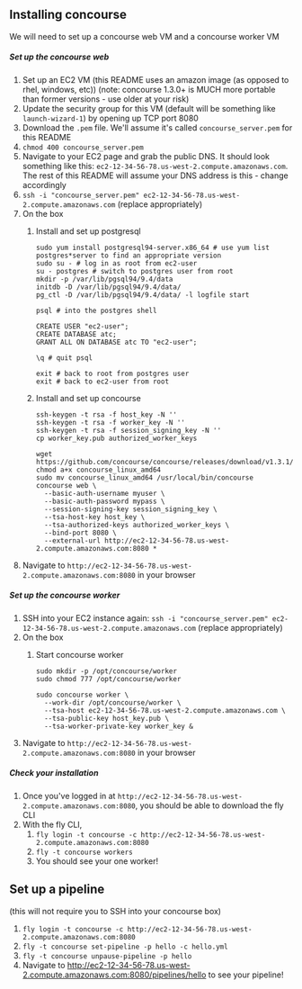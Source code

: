 ## Installing concourse

We will need to set up a concourse web VM and a concourse worker VM

##### Set up the concourse web

1. Set up an EC2 VM (this README uses an amazon image (as opposed to rhel, windows, etc)) (note: concourse 1.3.0+ is MUCH more portable than former versions - use older at your risk)
1. Update the security group for this VM (default will be something like `launch-wizard-1`) by opening up TCP port 8080
1. Download the `.pem` file. We'll assume it's called `concourse_server.pem` for this README
1. `chmod 400 concourse_server.pem`
1. Navigate to your EC2 page and grab the public DNS. It should look something like this: `ec2-12-34-56-78.us-west-2.compute.amazonaws.com`. The rest of this README will assume your DNS address is this - change accordingly
1. `ssh -i "concourse_server.pem" ec2-12-34-56-78.us-west-2.compute.amazonaws.com` (replace appropriately)
1. On the box
    1. Install and set up postgresql
    
        ```
        sudo yum install postgresql94-server.x86_64 # use yum list postgres*server to find an appropriate version
        sudo su - # log in as root from ec2-user
        su - postgres # switch to postgres user from root
        mkdir -p /var/lib/pgsql94/9.4/data
        initdb -D /var/lib/pgsql94/9.4/data/
        pg_ctl -D /var/lib/pgsql94/9.4/data/ -l logfile start
        
        psql # into the postgres shell
        
        CREATE USER "ec2-user";
        CREATE DATABASE atc;
        GRANT ALL ON DATABASE atc TO "ec2-user";
        
        \q # quit psql
        
        exit # back to root from postgres user
        exit # back to ec2-user from root  
        ```

    1. Install and set up concourse
    
        ```
        ssh-keygen -t rsa -f host_key -N ''
        ssh-keygen -t rsa -f worker_key -N ''
        ssh-keygen -t rsa -f session_signing_key -N ''
        cp worker_key.pub authorized_worker_keys
        
        wget https://github.com/concourse/concourse/releases/download/v1.3.1/concourse_linux_amd64
        chmod a+x concourse_linux_amd64
        sudo mv concourse_linux_amd64 /usr/local/bin/concourse
        concourse web \
          --basic-auth-username myuser \
          --basic-auth-password mypass \
          --session-signing-key session_signing_key \
          --tsa-host-key host_key \
          --tsa-authorized-keys authorized_worker_keys \
          --bind-port 8080 \
          --external-url http://ec2-12-34-56-78.us-west-2.compute.amazonaws.com:8080 *
        ```
1. Navigate to `http://ec2-12-34-56-78.us-west-2.compute.amazonaws.com:8080` in your browser

##### Set up the concourse worker

1. SSH into your EC2 instance again: `ssh -i "concourse_server.pem" ec2-12-34-56-78.us-west-2.compute.amazonaws.com` (replace appropriately)
1. On the box
    1. Start concourse worker
    
        ```
        sudo mkdir -p /opt/concourse/worker
        sudo chmod 777 /opt/concourse/worker
        
        sudo concourse worker \
          --work-dir /opt/concourse/worker \
          --tsa-host ec2-12-34-56-78.us-west-2.compute.amazonaws.com \
          --tsa-public-key host_key.pub \
          --tsa-worker-private-key worker_key &
        ```
1. Navigate to `http://ec2-12-34-56-78.us-west-2.compute.amazonaws.com:8080` in your browser

##### Check your installation

1. Once you've logged in at `http://ec2-12-34-56-78.us-west-2.compute.amazonaws.com:8080`, you should be able to download the fly CLI
1. With the fly CLI,
    1. `fly login -t concourse -c http://ec2-12-34-56-78.us-west-2.compute.amazonaws.com:8080`
    1. `fly -t concourse workers`
    1. You should see your one worker!
    
## Set up a pipeline

(this will not require you to SSH into your concourse box)

1. `fly login -t concourse -c http://ec2-12-34-56-78.us-west-2.compute.amazonaws.com:8080`
1. `fly -t concourse set-pipeline -p hello -c hello.yml`
1. `fly -t concourse unpause-pipeline -p hello`
1. Navigate to http://ec2-12-34-56-78.us-west-2.compute.amazonaws.com:8080/pipelines/hello to see your pipeline!